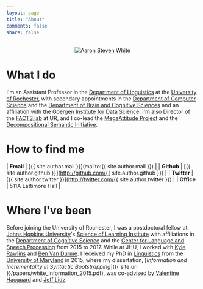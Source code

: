 ```yaml
---
layout: page
title: "About"
comments: false
share: false
---
```


<center>
<a href="http://aaronstevenwhite.io"><img class="people" alt="Aaron Steven White" src="assets/img/aaron-white.jpg" srcset="assets/img/aaron-white.jpg" /></a>
</center>

# What I do

I'm an Assistant Professor in the [Department of
Linguistics](http://www.sas.rochester.edu/lin/index.html) at the
[University of Rochester](https://www.rochester.edu/), with secondary
appointments in the [Department of Computer
Science](https://www.cs.rochester.edu/) and the [Department of Brain
and Cognitive Sciences](http://www.sas.rochester.edu/bcs/) and an
affiliation with the [Goergen Institute for Data
Science](http://www.sas.rochester.edu/dsc/). I'm also Director of the
[FACTS.lab](http://factslab.io) at UR, and I co-lead the [MegaAttitude
Project](http://megaattitude.io) and the [Decompositional Semantic
Initiative](http://decomp.io).

# How to find me

| **Email**    | [{{ site.author.mail }}](mailto:{{ site.author.mail }})                             |
| **Github**   | [{{ site.author.github }}](http://github.com/{{ site.author.github }})              |
| **Twitter**  | [{{ site.author.twitter }}](http://twitter.com/{{ site.author.twitter }})           |
| **Office**   | 511A Lattimore Hall                                                                 |

# Where I've been

Before joining the University of Rochester, I was a postdoctoral
fellow at [Johns Hopkins University](http://jhu.edu)'s [Science of
Learning Institute](http://scienceoflearning.jhu.edu/) with
affiliations in the [Department of Cognitive
Science](http://cogsci.jhu.edu/) and the [Center for Language and
Speech Processing](http://www.clsp.jhu.edu/) from 2015 to 2017. While
at JHU, I worked with [Kyle Rawlins](https://rawlins.io/) and [Ben Van
Durme](http://www.cs.jhu.edu/~vandurme/). I received my PhD in
[Linguistics](http://ling.umd.edu/) from the [University of
Maryland](http://umd.edu/) in 2015, where my dissertation,
[_Information and Incrementality in Syntactic Bootstrapping_]({{
site.url }}/papers/white_information_2015.pdf), was co-advised by
[Valentine Hacquard](http://ling.umd.edu/~hacquard/) and [Jeff
Lidz](http://ling.umd.edu/~jlidz/).
